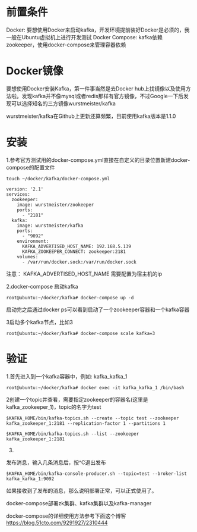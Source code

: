 # **前置条件**
Docker: 要想使用Docker来启动kafka，开发环境提前装好Docker是必须的，我一般在Ubuntu虚拟机上进行开发测试
Docker Compose: kafka依赖zookeeper，使用docker-compose来管理容器依赖
# **Docker镜像**
要想使用Docker安装Kafka，第一件事当然是去Docker hub上找镜像以及使用方法啦。发现kafka并不像mysql或者redis那样有官方镜像，不过Google一下后发现可以选择知名的三方镜像wurstmeister/kafka

wurstmeister/kafka在Github上更新还算频繁，目前使用kafka版本是1.1.0

# **安装**
1.参考官方测试用的docker-compose.yml直接在自定义的目录位置新建docker-compose的配置文件
```
touch ~/docker/kafka/docker-compose.yml
```
```
version: '2.1'
services:
  zookeeper:
    image: wurstmeister/zookeeper
    ports:
      - "2181"
  kafka:
    image: wurstmeister/kafka
    ports:
      - "9092"
    environment:
      KAFKA_ADVERTISED_HOST_NAME: 192.168.5.139
      KAFKA_ZOOKEEPER_CONNECT: zookeeper:2181
    volumes:
      - /var/run/docker.sock:/var/run/docker.sock

```
注意： KAFKA_ADVERTISED_HOST_NAME 需要配置为宿主机的ip

2.docker-compose 启动kafka
```
root@ubuntu:~/docker/kafka# docker-compose up -d
```
启动完之后通过docker ps可以看到启动了一个zookeeper容器和一个kafka容器

3启动多个kafka节点，比如3
```
root@ubuntu:~/docker/kafka# docker-compose scale kafka=3
```
# **验证**
1.首先进入到一个kafka容器中，例如: kafka_kafka_1
```
root@ubuntu:~/docker/kafka# docker exec -it kafka_kafka_1 /bin/bash
```
2创建一个topic并查看，需要指定zookeeper的容器名(这里是kafka_zookeeper_1)，topic的名字为test

```
$KAFKA_HOME/bin/kafka-topics.sh --create --topic test --zookeeper kafka_zookeeper_1:2181 --replication-factor 1 --partitions 1

$KAFKA_HOME/bin/kafka-topics.sh --list --zookeeper kafka_zookeeper_1:2181
```
3.
发布消息，输入几条消息后，按^C退出发布
```
$KAFKA_HOME/bin/kafka-console-producer.sh --topic=test --broker-list kafka_kafka_1:9092
```

如果接收到了发布的消息，那么说明部署正常，可以正式使用了。


docker-compose部署zk集群、kafka集群以及kafka-manager

docker-compose的详细使用方法参考下面这个博客
https://blog.51cto.com/9291927/2310444
